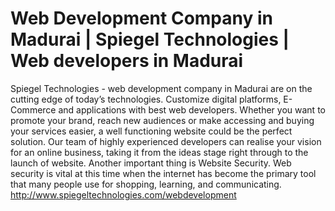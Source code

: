 # Web Development Company in Madurai | Spiegel Technologies | Web developers in Madurai

Spiegel Technologies - web development company in Madurai are on the cutting edge of today’s technologies. Customize digital platforms, E-Commerce and applications with best web developers. Whether you want to promote your brand, reach new audiences or make accessing and buying your services easier, a well functioning website could be the perfect solution. Our team of highly experienced developers can realise your vision for an online business, taking it from the ideas stage right through to the launch of website. Another important thing is Website Security. Web security is vital at this time when the internet has become the primary tool that many people use for shopping, learning, and communicating. http://www.spiegeltechnologies.com/webdevelopment

